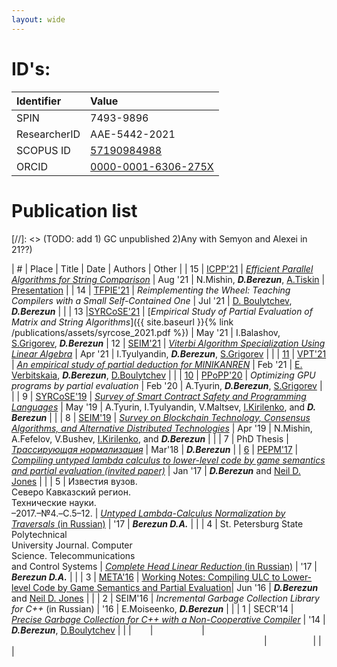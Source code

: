 ```yaml
---
layout: wide
---
```


# ID's:

| Identifier   | Value |
| :---------   | :---- |
| SPIN         | 7493-9896 |
| ResearcherID | AAE-5442-2021 |
| SCOPUS ID    | [57190984988](https://www.scopus.com/authid/detail.uri?authorId=57190984988) |
| ORCID        | [0000-0001-6306-275X](https://orcid.org/0000-0001-6306-275X)


# Publication list

[//]: <> (TODO: add 1) GC unpublished 2)Any with Semyon and Alexei in 21??)

| # | Place | Title | Date | Authors | Other |
| 15 | [ICPP'21](https://oaciss.uoregon.edu/icpp21/index.php) | [*Efficient Parallel Algorithms for String Comparison*](https://dl.acm.org/doi/10.1145/3472456.3472489) | Aug '21 | N.Mishin, ***D.Berezun***, [A.Tiskin](https://scholar.google.com/citations?user=P9lIbS0AAAAJ&hl=en) | [Presentation](https://oaciss.uoregon.edu/icpp21/views/includes/files/pap290s4-file2.pdf) |
| 14 | [TFPIE'21](https://wiki.tfpie.science.ru.nl/TFPIE2021) | *Reimplementing the Wheel: Teaching Compilers with a Small Self-Contained One* | Jul '21 | [D. Boulytchev](https://research.jetbrains.org/researchers/db/), ***D.Berezun*** | |
| 13 |[SYRCoSE'21](http://syrcose.ispras.ru/) | [*Empirical Study of Partial Evaluation of Matrix and String Algorithms*]({{ site.baseurl }}{% link /publications/assets/syrcose_2021.pdf %}) | May '21 | I.Balashov, [S.Grigorev](https://research.jetbrains.org/researchers/gsv/), ***D.Berezun***
| 12 | [SEIM'21](https://seim-conf.org/archive/2021/) | [*Viterbi Algorithm Specialization Using Linear Algebra*](https://seim-conf.org/media/materials/2021/proceedings/SEIM-2021_CEUR.pdf#page=8) | Apr '21 |  I.Tyulyandin, ***D.Berezun***, [S.Grigorev](https://research.jetbrains.org/researchers/gsv/) | |
| [11](https://arxiv.org/abs/2109.02814v1) | [VPT'21](http://refal.botik.ru/vpt/vpt2021/program.html) | [*An empirical study of partial deduction for MINIKANREN*](https://arxiv.org/pdf/2109.02814.pdf) | Feb '21 | [E. Verbitskaia](https://research.jetbrains.org/researchers/everbitskaia/), ***D.Berezun***, [D.Boulytchev](https://research.jetbrains.org/researchers/db/) | |
| [10](https://dl.acm.org/doi/abs/10.1145/3332466.3374507) | [PPoPP'20](https://ppopp20.sigplan.org/) | *Optimizing GPU programs by partial evaluation* | Feb '20 | A.Tyurin, ***D.Berezun***, [S.Grigorev](https://research.jetbrains.org/researchers/gsv/) | |
| 9 | [SYRCoSE'19](https://syrcose.ispras.ru) | [*Survey of Smart Contract Safety and Programming Languages*](http://syrcose.ispras.ru/2019/SYRCoSE2019_Proceedings.pdf#page=140) | May '19 | A.Tyurin, I.Tyulyandin, V.Maltsev, [I.Kirilenko](https://pureportal.spbu.ru/ru/persons/%D1%8F%D0%BA%D0%BE%D0%B2-%D0%B0%D0%BB%D0%B5%D0%BA%D1%81%D0%B0%D0%BD%D0%B4%D1%80%D0%BE%D0%B2%D0%B8%D1%87-%D0%BA%D0%B8%D1%80%D0%B8%D0%BB%D0%B5%D0%BD%D0%BA%D0%BE), and ***D. Berezun*** | |
| 8 | [SEIM'19](https://seim-conf.org/archive/2019/) | [*Survey on Blockchain Technology, Consensus Algorithms, and Alternative Distributed Technologies*](https://seim-conf.org/media/materials/2019/proceedings/SEIM-2019_RSCI.pdf#page=64) | Apr '19 | N.Mishin, A.Fefelov, V.Bushev, [I.Kirilenko](https://pureportal.spbu.ru/ru/persons/%D1%8F%D0%BA%D0%BE%D0%B2-%D0%B0%D0%BB%D0%B5%D0%BA%D1%81%D0%B0%D0%BD%D0%B4%D1%80%D0%BE%D0%B2%D0%B8%D1%87-%D0%BA%D0%B8%D1%80%D0%B8%D0%BB%D0%B5%D0%BD%D0%BA%D0%BE), and  ***D.Berezun*** | |
| 7 | PhD Thesis | [*Трассирующая нормализация*](https://disser.spbu.ru/files/disser2/disser/5cp32FwxGH.pdf) | Mar'18 | ***D.Berezun*** | 
| [6](https://dl.acm.org/doi/10.1145/3018882.3020004) | [PEPM'17](https://conf.researchr.org/program/pepm-2017/program-pepm-2017) | [*Compiling untyped lambda calculus to lower-level code by game semantics and partial evaluation (invited paper)*](https://www.researchgate.net/profile/Neil-Jones-11/publication/312013355_Compiling_untyped_lambda_calculus_to_lower-level_code_by_game_semantics_and_partial_evaluation_invited_paper/links/5b038c68aca2720ba099128a/Compiling-untyped-lambda-calculus-to-lower-level-code-by-game-semantics-and-partial-evaluation-invited-paper.pdf) | Jan '17 | ***D.Berezun*** and [Neil D. Jones](http://hjemmesider.diku.dk/~neil/) | |
| 5 | Известия вузов.<br />Северо Кавказский регион.<br />Технические науки.<br />–2017.–№4.–C.5–12. | [*Untyped Lambda-Calculus Normalization by Traversals* (in Russian)](https://cyberleninka.ru/article/n/trassiruyuschaya-normalizatsiya-netipizirovannogo-lyambda-ischisleniya/viewer) | '17 | ***Berezun D.A.*** | |
| 4 | St. Petersburg State Polytechnical<br />University Journal. Computer<br /> Science. Telecommunications<br /> and Control Systems | [*Complete Head Linear Reduction* (in Russian)](http://www.mathnet.ru/php/archive.phtml?wshow=paper&jrnid=ntitu&paperid=184&option_lang=rus) | '17 | ***Berezun D.A.*** | |
| 3 | [META'16](http://meta2016.pereslavl.ru/) | [Working Notes: Compiling ULC to Lower-level Code by Game Semantics and Partial Evaluation](http://meta2016.pereslavl.ru/papers/2016_Berezun_Jones__Working_Notes__Compiling_ULC_to_Lower-level_Co_de_by_Game_Semantics_and_Partial_Evaluation.pdf)| Jun '16 | ***D.Berezun*** and [Neil D. Jones](http://hjemmesider.diku.dk/~neil/) | |
| 2 | SEIM'16 | *Incremental Garbage Collection Library for C++* (in Russian) | '16 | E.Moiseenko, ***D.Berezun*** | |
| 1 | SECR'14 | [*Precise Garbage Collection for C++ with a Non-Cooperative Compiler*](https://oops.math.spbu.ru/papers/gcpp.pdf) | '14 | ***D.Berezun***, [D.Boulytchev](https://research.jetbrains.org/researchers/db/) | |
|<img width=30/>| <img width=70/> | <img width=400/> |<img width=70/> | | |
